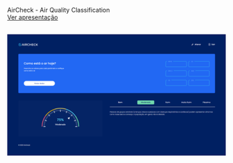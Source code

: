 AirCheck - Air Quality Classification
<br>
<a href="https://drive.google.com/file/d/1pTtJ4YJY7goKn69WgPufTTc0g2weFzw6/view?usp=sharing">Ver apresentação<a>

<div>
<br>
<img src="https://github.com/estherferreira/PI-1-PUC-CAMPINAS-AIRCHECK/blob/main/public/aircheck.png"/>
</div>
